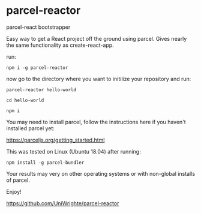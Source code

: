 # parcel-reactor
parcel-react bootstrapper

Easy way to get a React project off the ground using parcel. Gives nearly the same functionality as create-react-app.


run:

    npm i -g parcel-reactor

now go to the directory where you want to initilize your repository and run:

    parcel-reactor hello-world

    cd hello-world
    
    npm i
    
You may need to install parcel, follow the instructions here if you haven't installed parcel yet:

  https://parceljs.org/getting_started.html
  
This was tested on Linux (Ubuntu 18.04) after running:

    npm install -g parcel-bundler
    
Your results may very on other operating systems or with non-global installs of parcel. 

Enjoy!

https://github.com/UniWrighte/parcel-reactor
